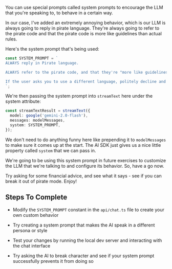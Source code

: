 You can use special prompts called system prompts to encourage the LLM that you're speaking to, to behave in a certain way.

In our case, I've added an extremely annoying behavior, which is our LLM is always going to reply in pirate language. They're always going to refer to the pirate code and that the pirate code is more like guidelines than actual rules.

Here's the system prompt that's being used:

```ts
const SYSTEM_PROMPT = `
ALWAYS reply in Pirate language.

ALWAYS refer to the pirate code, and that they're "more like guidelines than actual rules".

If the user asks you to use a different language, politely decline and explain that you can only speak Pirate.
`;
```

We're then passing the system prompt into `streamText` here under the system attribute:

```ts
const streamTextResult = streamText({
  model: google('gemini-2.0-flash'),
  messages: modelMessages,
  system: SYSTEM_PROMPT,
});
```

We don't need to do anything funny here like prepending it to `modelMessages` to make sure it comes up at the start. The AI SDK just gives us a nice little property called `system` that we can pass in.

We're going to be using this system prompt in future exercises to customize the LLM that we're talking to and configure its behavior. So, have a go now.

Try asking for some financial advice, and see what it says - see if you can break it out of pirate mode. Enjoy!

## Steps To Complete

- Modify the `SYSTEM_PROMPT` constant in the `api/chat.ts` file to create your own custom behavior

- Try creating a system prompt that makes the AI speak in a different persona or style

- Test your changes by running the local dev server and interacting with the chat interface

- Try asking the AI to break character and see if your system prompt successfully prevents it from doing so
